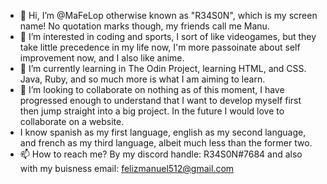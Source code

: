 - 👋 Hi, I’m @MaFeLop otherwise known as "R34S0N", which is my screen name! No quotation marks though, my friends call me Manu.
- 👀 I’m interested in coding and sports, I sort of like videogames, but they take little precedence in my life now, I'm more passoinate about self improvement now, and I also like anime.
- 🌱 I’m currently learning in The Odin Project, learning HTML, and CSS. Java, Ruby, and so much more is what I am aiming to learn.
- 💞️ I’m looking to collaborate on nothing as of this moment, I have progressed enough to understand that I want to develop myself first then jump straight into a big project. In the future I would love to collaborate on a website. 
- I know spanish as my first language, english as my second language, and french as my third language, albeit much less than the former two.
- 📫 How to reach me? By my discord handle: R34S0N#7684 and also with my buisness email: felizmanuel512@gmail.com
<!---
MaFeLop/MaFeLop is a ✨ special ✨ repository because its `README.md` (this file) appears on your GitHub profile.
You can click the Preview link to take a look at your changes.
--->
